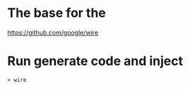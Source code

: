 # The base for the
https://github.com/google/wire

# Run generate code and inject
```shell
> wire
```
